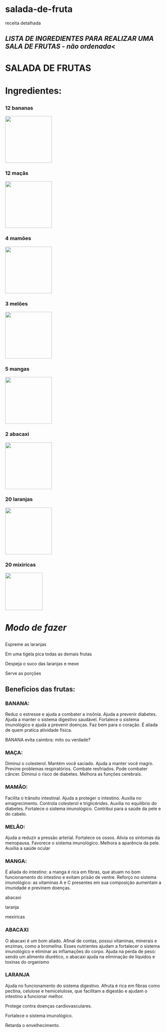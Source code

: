 # salada-de-fruta
receita detalhada
<!DOCTYPE HTML>
<html>
<html lang="pt-br">
 <head>
      <meta charset="UTF-8">
<h2><i>LISTA DE INGREDIENTES PARA REALIZAR UMA SALA DE FRUTAS - não ordenada</i><</h2>

  <h1>SALADA DE FRUTAS</h1> 

<h1><p><stong>Ingredientes:</stong></p></h1>

<b><h3><p>12 bananas</p> </b></h3> <img src="https://vitta-blog-vitta-me.s3.sa-east-1.amazonaws.com/wp-content/uploads/2020/05/conheca-todos-os-beneficios-da-banana.jpg" width=150 height="150">
<b><h3><p>12 maçãs</p></b></h3><img src="https://static1.conquistesuavida.com.br/articles//6/40/6/@/456-os-nutrientes-da-maca-ajudam-a-article_block_media_large-1.jpg" width=150 height="150">
<b><h3><p>4 mamões</p></b></h3><img src="https://i0.wp.com/2.bp.blogspot.com/-EU3tlIAKsqs/VZvBOAGORVI/AAAAAAAAe2E/A0NYiXU8dZc/s400/mam%25C3%25A3o.jpg" width=150 height="150">
<b><h3><p>3 melões</p></b></h3><img src="https://s1.static.brasilescola.uol.com.br/be/conteudo/images/6510bf60175e9443f373de7c96877a52.jpg" width=150 height="150">
<b><h3><p>5 mangas</p></b></h3><img src="https://s4.static.brasilescola.uol.com.br/be/2022/01/manga.jpg" width=150 height="150">
<b><h3><p>2 abacaxi</p></b></h3><img src="https://www.proativaalimentos.com.br/image/cache/catalog/img_prod/captura_de_tela_2018-01-22_a_s_11.31.25[1]-500x500.png" width=150 height="150">
<b><h3><p>20 laranjas</p></b></h3><img src="https://diariodonordeste.verdesmares.com.br/image/contentid/policy:1.3171277:1639590574/shutterstock_1209540646_Easy-Resize.com.jpg" width=150 height="150">
<b><h3><p>20 mixiricas</p></b></h3><img src="https://universodacuranatural.com.br/wp-content/uploads/2020/07/mexerica-post.jpg" weight=150 height=120>
<h1> <p><em> Modo de fazer</em></p> </h1>
<p> Espreme as laranjas</p>
<p> Em uma tigela pica todas as demais frutas</p>
<p> Despeja o suco das laranjas e mexe</p>
<p> Serve as porções</p> 

<h2> <p>Beneficios das frutas:</p> </h2>
<h3> <p>BANANA: </h3>
Reduz o estresse e ajuda a combater a insônia.
Ajuda a prevenir diabetes.
Ajuda a manter o sistema digestivo saudável.
Fortalece o sistema imunológico e ajuda a prevenir doenças.
Faz bem para o coração.
É aliada de quem pratica atividade física.
<p>BANANA evita caimbra: mito ou verdade?</p>

<h3> <p> MAÇA: </h3>
Diminui o colesterol.
Mantém você saciado.
Ajuda a manter você magro.
Previne problemas respiratórios.
Combate resfriados.
Pode combater câncer.
Diminui o risco de diabetes.
Melhora as funções cerebrais.

<h3> <p> MAMÃO: </h3>
Facilita o trânsito intestinal.
Ajuda a proteger o intestino.
Auxilia no emagrecimento.
Controla colesterol e triglicérides.
Auxilia no equilíbrio do diabetes.
Fortalece o sistema imunológico.
Contribui para a saúde da pele e do cabelo.

<h3><p> MELÃO: </h3>
 Ajuda a reduzir a pressão arterial.
Fortalece os ossos.
Alivia os sintomas da menopausa. 
Favorece o sistema imunológico. 
Melhora a aparência da pele. 
Auxilia a saúde ocular

<h3><p> MANGA: </h3>
É aliada do intestino: a manga é rica em fibras, que atuam no bom funcionamento do intestino e evitam prisão de ventre.
Reforço no sistema imunológico: as vitaminas A e C presentes em sua composição aumentam a imunidade e previnem doenças.
<p>abacaxi
<p>laranja
<p>mexiricas</p>
<Porque não usar leite condensado, pois há varias pessoas que tem intolerancia a lactose>

<h3> <p> ABACAXI </p> </h3>
O abacaxi é um bom aliado. Afinal de contas, possui vitaminas, minerais e enzimas, como a bromelina.
Esses nutrientes ajudam a fortalecer o sistema imunológico e eliminar as inflamações do corpo.
Ajuda na perda de peso: sendo um alimento diurético, o abacaxi ajuda na eliminação de líquidos e toxinas do organismo

<h3> <p> LARANJA</p> </h3>
<p>Ajuda no funcionamento do sistema digestivo. Afruta é rica em fibras como pectina, celulose e hemicelulose, que facilitam a digestão e ajudam o intestino a funcionar melhor.</p>
<p>Protege contra doenças cardiovasculares.</p>
<p>Fortalece o sistema imunológico.</p>
<p>Retarda o envelhecimento.</p>
